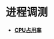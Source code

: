 # 进程调测<a name="ZH-CN_TOPIC_0000001173350145"></a>

-   **[CPU占用率](kernel-small-debug-process-cpu.md)**  


